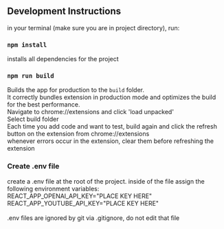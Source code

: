 ## Development Instructions
in your terminal (make sure you are in project directory), run:

### `npm install`

installs all dependencies for the project

### `npm run build`

Builds the app for production to the `build` folder.<br />
It correctly bundles extension in production mode and optimizes the build for the best performance. <br />
Navigate to chrome://extensions and click 'load unpacked'<br />
Select build folder<br />
Each time you add code and want to test, build again and click the refresh button on the extension from chrome://extensions<br />
whenever errors occur in the extension, clear them before refreshing the extension


### Create .env file

create a .env file at the root of the project. inside of the file assign the following environment variables: <br />
REACT_APP_OPENAI_API_KEY="PLACE KEY HERE"
REACT_APP_YOUTUBE_API_KEY="PLACE KEY HERE" <br />
<br />
.env files are ignored by git via .gitignore, do not edit that file


